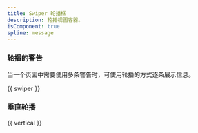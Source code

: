 ```yaml
---
title: Swiper 轮播框
description: 轮播视图容器。
isComponent: true
spline: message
---
```



### 轮播的警告

当一个页面中需要使用多条警告时，可使用轮播的方式逐条展示信息。

{{ swiper }}

### 垂直轮播

{{ vertical }}